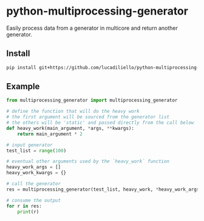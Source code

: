 # python-multiprocessing-generator
Easily process data from a generator in multicore and return another generator.

## Install

```bash
pip install git+https://github.com/lucadiliello/python-multiprocessing-generator --upgrade
```

## Example

```python
from multiprocessing_generator import multiprocessing_generator 

# define the function that will do the heavy work
# the first argument will be sourced from the generator list
# the others will be 'static' and passed directly from the call below
def heavy_work(main_argument, *args, **kwargs):
    return main_argument * 2

# input generator
test_list = range(100)

# eventual other arguments used by the `heavy_work` function
heavy_work_args = []
heavy_work_kwargs = {}

# call the generator
res = multiprocessing_generator(test_list, heavy_work, *heavy_work_args, **heavy_work_kwargs)

# consume the output
for r in res:
    print(r)
```
